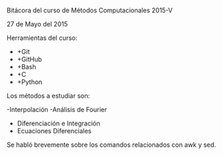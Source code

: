 Bitácora del curso de Métodos Computacionales 2015-V

27 de Mayo del 2015

Herramientas del curso:

- +Git
- +GitHub 
- +Bash
- +C
- +Python 

Los métodos a estudiar son:

-Interpolación
-Análisis de Fourier
- Diferenciación e Integración
- Ecuaciones Diferenciales

Se habló brevemente sobre los comandos relacionados con awk y sed. 
